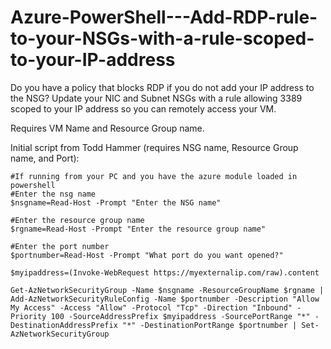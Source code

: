 # Azure-PowerShell---Add-RDP-rule-to-your-NSGs-with-a-rule-scoped-to-your-IP-address
Do you have a policy that blocks RDP if you do not add your IP address to the NSG? Update your NIC and Subnet NSGs with a rule allowing 3389 scoped to your IP address so you can remotely access your VM.

Requires VM Name and Resource Group name.

Initial script from Todd Hammer (requires NSG name, Resource Group name, and Port):

```
#If running from your PC and you have the azure module loaded in powershell
#Enter the nsg name
$nsgname=Read-Host -Prompt "Enter the NSG name" 
 
#Enter the resource group name
$rgname=Read-Host -Prompt "Enter the resource group name"
 
#Enter the port number
$portnumber=Read-Host -Prompt "What port do you want opened?"
 
$myipaddress=(Invoke-WebRequest https://myexternalip.com/raw).content
 
Get-AzNetworkSecurityGroup -Name $nsgname -ResourceGroupName $rgname | Add-AzNetworkSecurityRuleConfig -Name $portnumber -Description "Allow My Access" -Access "Allow" -Protocol "Tcp" -Direction "Inbound" -Priority 100 -SourceAddressPrefix $myipaddress -SourcePortRange "*" -DestinationAddressPrefix "*" -DestinationPortRange $portnumber | Set-AzNetworkSecurityGroup
```
